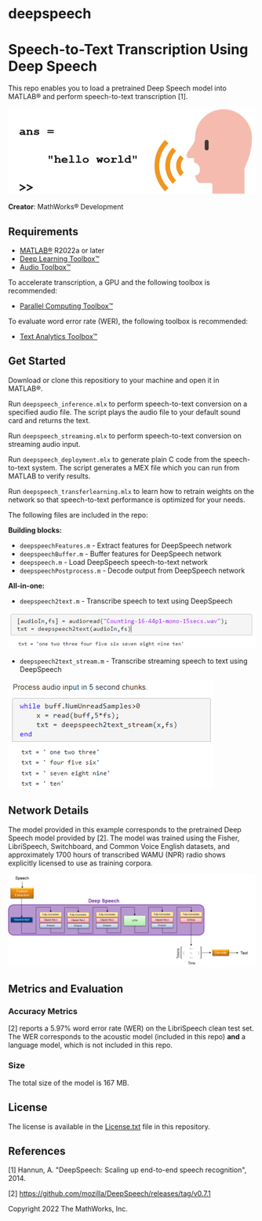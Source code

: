 # deepspeech

# Speech-to-Text Transcription Using Deep Speech

This repo enables you to load a pretrained Deep Speech model into MATLAB&reg; and perform speech-to-text transcription [1].

![speech2text image](images/helloWorld.png)

**Creator**: MathWorks&reg; Development

## Requirements
- [MATLAB&reg;](http://www.mathworks.com) R2022a or later
- [Deep Learning Toolbox&trade;](https://www.mathworks.com/products/deep-learning.html)
- [Audio Toolbox&trade;](https://www.mathworks.com/products/audio.html)

To accelerate transcription, a GPU and the following toolbox is recommended:

- [Parallel Computing Toolbox&trade;](https://www.mathworks.com/products/parallel-computing.html)

To evaluate word error rate (WER), the following toolbox is recommended:
- [Text Analytics Toolbox&trade;](https://www.mathworks.com/products/text-analytics.html)

## Get Started
Download or clone this repositiory to your machine and open it in MATLAB&reg;.

Run ``deepspeech_inference.mlx`` to perform speech-to-text conversion on a specified audio file. The script plays the audio file to your default sound card and returns the text.

Run ``deepspeech_streaming.mlx`` to perform speech-to-text conversion on streaming audio input.

Run ``deepspeech_deployment.mlx`` to generate plain C code from the speech-to-text system. The script generates a MEX file which you can run from MATLAB to verify results.

Run ``deepspeech_transferlearning.mlx`` to learn how to retrain weights on the network so that speech-to-text performance is optimized for your needs.

The following files are included in the repo:

**Building blocks:**
- ``deepspeechFeatures.m`` - Extract features for DeepSpeech network
- ``deepspeechBuffer.m`` - Buffer features for DeepSpeech network
- ``deepspeech.m`` - Load DeepSpeech speech-to-text network
- ``deepspeechPostprocess.m`` - Decode output from DeepSpeech network

**All-in-one:**
- ``deepspeech2text.m`` - Transcribe speech to text using DeepSpeech

![inference image](images/inference.png)

- ``deepspeech2text_stream.m`` - Transcribe streaming speech to text using DeepSpeech

![streaming inference image](images/inference_stream.png)



## Network Details
The model provided in this example corresponds to the pretrained Deep Speech model provided by [2]. The model was trained using the Fisher, LibriSpeech, Switchboard, and Common Voice English datasets, and approximately 1700 hours of transcribed WAMU (NPR) radio shows explicitly licensed to use as training corpora.

![network image](images/Network.png)


## Metrics and Evaluation
### Accuracy Metrics
[2] reports a 5.97% word error rate (WER) on the LibriSpeech clean test set. The WER corresponds to the acoustic model (included in this repo) **and** a language model, which is not included in this repo.

### Size
The total size of the model is 167 MB.

## License
The license is available in the [License.txt](License.txt) file in this repository.

## References
[1] Hannun, A. "DeepSpeech: Scaling up end-to-end speech recognition", 2014.

[2] https://github.com/mozilla/DeepSpeech/releases/tag/v0.7.1

Copyright 2022 The MathWorks, Inc.

